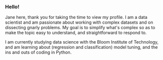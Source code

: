 ### Hello!  

Jane here, thank you for taking the time to view my profile.  I am a data scientist and am passionate about working with complex datasets and on dissecting gnarly problems.  My goal is to simplify what's complex so as to make the topic easy to understand, and straightforward to respond to.

I am currently studying data science with the Bloom Institute of Technology, and am learning about (regression and classification) model tuning, and the ins and outs of coding in Python.  

<!--test
**janemsnyder/janemsnyder** is a ✨ _special_ ✨ repository because its `README.md` (this file) appears on your GitHub profile.

Here are some ideas to get you started:

- 🔭 I’m currently working on ...
- 🌱 I’m currently learning ...
- 👯 I’m looking to collaborate on ...
- 🤔 I’m looking for help with ...
- 💬 Ask me about ...
- 📫 How to reach me: ...
- ⚡ Fun fact: I am an avid climber, cyclist and artist.
-->
